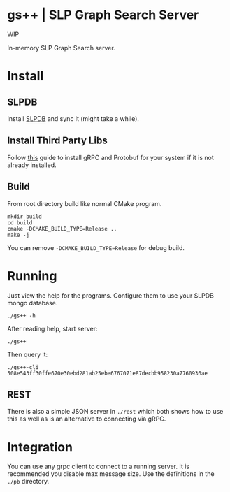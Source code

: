 gs++ | SLP Graph Search Server
===

WIP

In-memory SLP Graph Search server. 

# Install

## SLPDB

Install [SLPDB](https://github.com/simpleledger/SLPDB) and sync it (might take a while).

## Install Third Party Libs

Follow [this](https://github.com/grpc/grpc/blob/master/BUILDING.md) guide to install gRPC and Protobuf for your system if it is not already installed.


## Build

From root directory build like normal CMake program.

```
mkdir build
cd build
cmake -DCMAKE_BUILD_TYPE=Release ..
make -j
```

You can remove `-DCMAKE_BUILD_TYPE=Release` for debug build.


# Running

Just view the help for the programs. Configure them to use your SLPDB mongo database.

`./gs++ -h`

After reading help, start server:

`./gs++`

Then query it:

`./gs++-cli 508e543ff30ffe670e30ebd281ab25ebe6767071e87decbb958230a7760936ae`


## REST

There is also a simple JSON server in `./rest` which both shows how to use this as well as is an alternative to connecting via gRPC.

# Integration

You can use any grpc client to connect to a running server. It is recommended you disable max message size. Use the definitions in the `./pb` directory.

